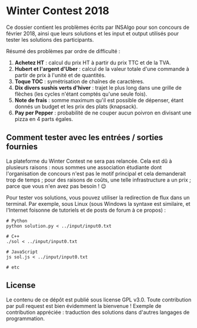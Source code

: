 Winter Contest 2018
===

Ce dossier contient les problèmes écrits par INSAlgo pour son concours de février 2018, ainsi que leurs solutions et les input et output utilisés pour tester les solutions des participants.

Résumé des problèmes par ordre de difficulté :
1. **Achetez HT** : calcul du prix HT à partir du prix TTC et de la TVA.
2. **Hubert et l'argent d'Uber** : calcul de la valeur totale d'une commande à partir de prix à l'unité et de quantités.
3. **Toque TOC** : symétrisation de chaînes de caractères.
4. **Dix divers sushis verts d'hiver** : trajet le plus long dans une grille de flèches (les cycles n'étant comptés qu'une seule fois).
5. **Note de frais** : somme maximum qu'il est possible de dépenser, étant donnés un budget et les prix des plats (knapsack).
6. **Pay per Pepper** : probabilité de ne couper aucun poivron en divisant une pizza en 4 parts égales.


## Comment tester avec les entrées / sorties fournies

La plateforme du Winter Contest ne sera pas relancée. Cela est dû à plusieurs raisons : nous sommes une association étudiante dont l'organisation de concours n'est pas le motif principal et cela demanderait trop de temps ; pour des raisons de coûts, une telle infrastructure a un prix ; parce que vous n'en avez pas besoin ! 😉

Pour tester vos solutions, vous pouvez utiliser la redirection de flux dans un terminal. Par exemple, sous Linux (sous Windows la syntaxe est similaire, et l'Internet foisonne de tutoriels et de posts de forum à ce propos) :

```Shell
# Python
python solution.py < ../input/input0.txt

# C++
./sol < ../input/input0.txt

# JavaScript
js sol.js < ../input/input0.txt

# etc
```


## License

Le contenu de ce dépôt est publié sous license GPL v3.0. Toute contribution par pull request est bien évidemment la bienvenue !
Exemple de contribution appréciée : traduction des solutions dans d'autres langages de programmation.